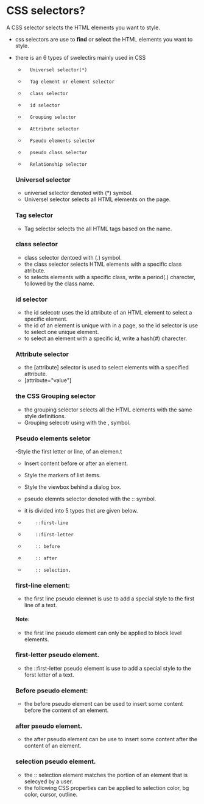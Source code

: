 # CSS selectors?
A CSS selector selects the HTML elements you want to style.
- css selectors are use to  **find** or **select** the HTML elements you want to style.
- there is an 6 types of swelectirs mainly used in CSS
  -       Universel selector(*)
  -       Tag element or element selector
  -       class selector
  -       id selector
  -       Grouping selector
  -       Attribute selector
  -       Pseudo elements selector
  -       pseudo class selector
  -       Relationship selector
  ### Universel selector
  - universel selector denoted with (*) symbol.
  - Universel selector selects all HTML elements on the page.
  ### Tag selector
  - Tag selector selects the all HTML tags based on the name.
  ### class selector
  - class selector dentoed with (.) symbol.
  - the class selector selects HTML elements with a specific class atribute.
  - to selects elements with a specific class, write a period(.) charecter, followed by the class name.
  ### id selector
  - the id selecotr uses the id attribute of an HTML element to select a specific element.
  - the id of an element is unique with in a page, so the id selector is use to select one unique element.
  - to select an element with a specific id, write a hash(#) charecter.
  ### Attribute selector
  - the [attribute] selector is used to select elements with a specified attribute.
  - [attribute="value"]

  ### the CSS Grouping selector
  - the grouping selector selects all the HTML elements with the same style definitions.
  - Grouping selecotr using with the , symbol.
  ### Pseudo elements seletor
  -Style the first letter or line, of an elemen.t
  - Insert content before or after an element. 
   - Style the markers of list items.
   - Style the viewbox behind a dialog box.

  - pseudo elemnts selector denoted with the :: symbol.
  - it is divided into 5 types thet are given below.
  -         ::first-line
  -         ::first-letter
  -         :: before
  -         :: after
  -         :: selection.
  ### first-line element:
  - the first line pseudo elemnet is use to add a special style to the first line of a text.
  #### Note:
  - the first line pseudo element can only be applied to block level elements.
  ### first-letter pseudo element.
  - the ::first-letter pseudo element is use to add a special style to the forst letter of a text.
  ### Before pseudo element:
  - the before pseudo element can be used to insert some content before the content of an element.
  ### after pseudo element.
  - the after pseudo element can be use to insert some content after the content of an element.
  ### selection pseudo element.
  - the :: selection element matches the portion of an element that is selecyed by a user.
  - the following CSS properties can be applied to selection color, bg color, cursor, outline.


     



